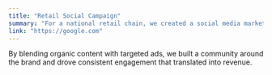 ```yaml
---
title: "Retail Social Campaign"
summary: "For a national retail chain, we created a social media marketing campaign that increased followers by 25% and generated a 20% increase in online sales."
link: "https://google.com"
---
```


By blending organic content with targeted ads, we built a community around the brand and drove consistent engagement that translated into revenue.
